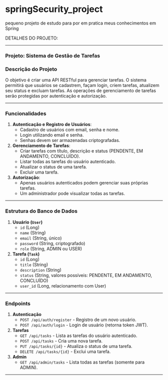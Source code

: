 # springSecurity_project
pequeno projeto de estudo para por em pratica meus conhecimentos em Spring

DETALHES DO PROJETO:

----------------------------------------------
### **Projeto: Sistema de Gestão de Tarefas**

### **Descrição do Projeto**

O objetivo é criar uma API RESTful para gerenciar tarefas. O sistema permitirá que usuários se cadastrem, façam login, criem tarefas, atualizem seu status e excluam tarefas. As operações de gerenciamento de tarefas serão protegidas por autenticação e autorização.

---

### **Funcionalidades**

1. **Autenticação e Registro de Usuários**:
    - Cadastro de usuários com email, senha e nome.
    - Login utilizando email e senha.
    - Senhas devem ser armazenadas criptografadas.
2. **Gerenciamento de Tarefas**:
    - Criar tarefas com título, descrição e status (PENDENTE, EM ANDAMENTO, CONCLUÍDO).
    - Listar todas as tarefas do usuário autenticado.
    - Atualizar o status de uma tarefa.
    - Excluir uma tarefa.
3. **Autorização**:
    - Apenas usuários autenticados podem gerenciar suas próprias tarefas.
    - Um administrador pode visualizar todas as tarefas.


---

### **Estrutura do Banco de Dados**

1. **Usuário (`User`)**
    - `id` (Long)
    - `name` (String)
    - `email` (String, único)
    - `password` (String, criptografado)
    - `role` (String, ADMIN ou USER)
2. **Tarefa (`Task`)**
    - `id` (Long)
    - `title` (String)
    - `description` (String)
    - `status` (String, valores possíveis: PENDENTE, EM ANDAMENTO, CONCLUÍDO)
    - `user_id` (Long, relacionamento com User)

---

### **Endpoints**

1. **Autenticação**
    - `POST /api/auth/register` - Registro de um novo usuário.
    - `POST /api/auth/login` - Login de usuário (retorna token JWT).
2. **Tarefas**
    - `GET /api/tasks` - Lista as tarefas do usuário autenticado.
    - `POST /api/tasks` - Cria uma nova tarefa.
    - `PUT /api/tasks/{id}` - Atualiza o status de uma tarefa.
    - `DELETE /api/tasks/{id}` - Exclui uma tarefa.
3. **Admin**
    - `GET /api/admin/tasks` - Lista todas as tarefas (somente para ADMIN).

---
